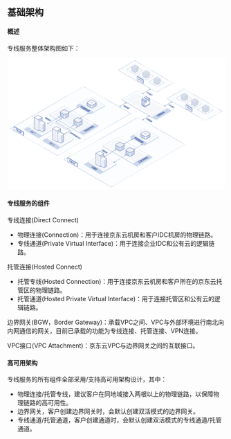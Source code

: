 ## 基础架构

#### 概述

专线服务整体架构图如下：

 ![](../../../../image/Networking/Direct-Connect-Service/Introduction/Infrastructure.png)

#### 专线服务的组件

专线连接(Direct Connect)

- 物理连接(Connection)：用于连接京东云机房和客户IDC机房的物理链路。
- 专线通道(Private Virtual Interface)：用于连接企业IDC和公有云的逻辑链路。

托管连接(Hosted Connect)

- 托管专线(Hosted Connection)：用于连接京东云机房和客户所在的京东云托管区的物理链路。
- 托管通道(Hosted Private Virtual Interface)：用于连接托管区和公有云的逻辑链路。

边界网关(BGW，Border Gateway)：承载VPC之间、VPC与外部环境进行南北向内网通信的网关，目前已承载的功能为专线连接、托管连接、VPN连接。

VPC接口(VPC Attachment)：京东云VPC与边界网关之间的互联接口。

#### 高可用架构

专线服务的所有组件全部采用/支持高可用架构设计，其中：

- 物理连接/托管专线，建议客户在同地域接入两根以上的物理链路，以保障物理链路的高可用性。
- 边界网关，客户创建边界网关时，会默认创建双活模式的边界网关。
- 专线通道/托管通道，客户创建通道时，会默认创建双活模式的专线通道/托管通道。
